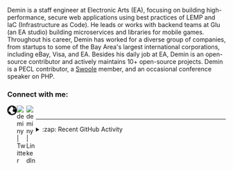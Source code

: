 Demin is a staff engineer at Electronic Arts (EA), focusing on building high-performance, secure web applications using best practices of LEMP and IaC (Infrastructure as Code). He leads or works with backend teams at Glu (an EA studio) building microservices and libraries for mobile games. Throughout his career, Demin has worked for a diverse group of companies, from startups to some of the Bay Area's largest international corporations, including eBay, Visa, and EA. Besides his daily job at EA, Demin is an open-source contributor and actively maintains 10+ open-source projects. Demin is a PECL contributor, a [Swoole](https://github.com/swoole) member, and an occasional conference speaker on PHP.

### Connect with me:

[<img align="left" alt="https://deminy.in" width="22px" src="https://raw.githubusercontent.com/iconic/open-iconic/master/svg/globe.svg" />][website]
[<img align="left" alt="deminy | Twitter" width="22px" src="https://cdn.jsdelivr.net/npm/simple-icons@v3/icons/twitter.svg" />][twitter]
[<img align="left" alt="deminy | LinkedIn" width="22px" src="https://cdn.jsdelivr.net/npm/simple-icons@v3/icons/linkedin.svg" />][linkedin]

<br />

[website]: https://deminy.in
[linkedin]: https://www.linkedin.com/in/deminy
[twitter]: https://twitter.com/deminy

---

<details>
  <summary>:zap: Recent GitHub Activity</summary>

<!--START_SECTION:activity-->
1. 🗣 Commented on [#45](https://github.com/swoole/docker-swoole/issues/45#issuecomment-1829082814) in [swoole/docker-swoole](https://github.com/swoole/docker-swoole)
2. 🗣 Commented on [#11](https://github.com/swoole/awesome-swoole/pull/11#issuecomment-1800158434) in [swoole/awesome-swoole](https://github.com/swoole/awesome-swoole)
3. 🎉 Merged PR [#11](https://github.com/swoole/awesome-swoole/pull/11) in [swoole/awesome-swoole](https://github.com/swoole/awesome-swoole)
4. 🚀 Published release [5.1.0](https://github.com/swoole/ide-helper/releases/tag/5.1.0) in [swoole/ide-helper](https://github.com/swoole/ide-helper)
5. 🗣 Commented on [#3](https://github.com/deminy/swoole-by-examples/pull/3#issuecomment-1742437512) in [deminy/swoole-by-examples](https://github.com/deminy/swoole-by-examples)
<!--END_SECTION:activity-->

</details>
